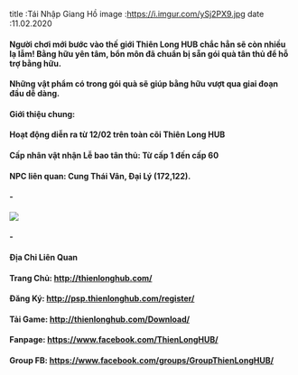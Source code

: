 title :Tái Nhập Giang Hồ
image :https://i.imgur.com/ySj2PX9.jpg
date  :11.02.2020

#### Người chơi mới bước vào thế giới Thiên Long HUB chắc hẳn sẽ còn nhiều lạ lẫm! Bằng hữu yên tâm, bổn môn đã chuẩn bị sẵn gói quà tân thủ để hỗ trợ bằng hữu.
#### Những vật phẩm có trong gói quà sẽ giúp bằng hữu vượt qua giai đoạn đầu dễ dàng.

#### Giới thiệu chung:
#### Hoạt động diễn ra từ 12/02 trên toàn cõi Thiên Long HUB
#### Cấp nhân vật nhận Lễ bao tân thủ: Từ cấp 1 đến cấp 60
#### NPC liên quan: Cung Thái Vân, Đại Lý (172,122).
#### -
![](https://i.imgur.com/1j793HX.png)
#### -
#### Địa Chỉ Liên Quan
#### Trang Chủ: http://thienlonghub.com/
#### Đăng Ký: http://psp.thienlonghub.com/register/
#### Tải Game: http://thienlonghub.com/Download/
#### Fanpage: https://www.facebook.com/ThienLongHUB/
#### Group FB: https://www.facebook.com/groups/GroupThienLongHUB/
